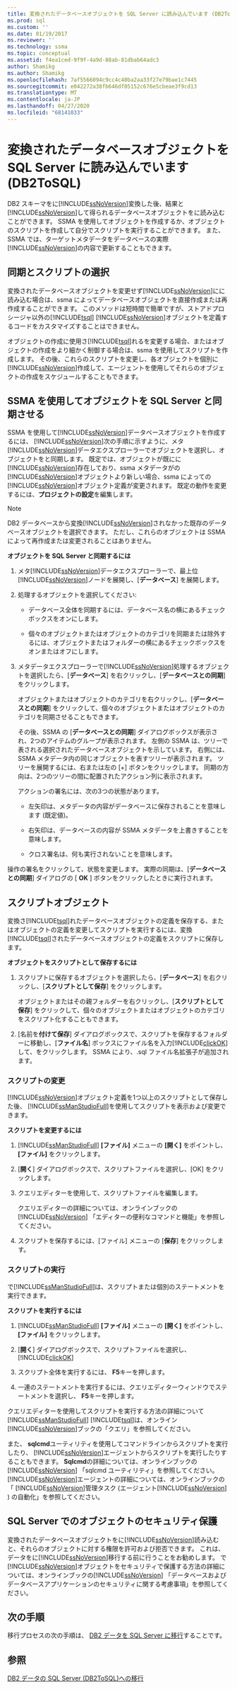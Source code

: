 ```yaml
---
title: 変換されたデータベースオブジェクトを SQL Server に読み込んでいます (DB2ToSQL) |Microsoft Docs
ms.prod: sql
ms.custom: ''
ms.date: 01/19/2017
ms.reviewer: ''
ms.technology: ssma
ms.topic: conceptual
ms.assetid: f4ea1ced-9f9f-4a9d-88ab-81dbab64adc3
author: Shamikg
ms.author: Shamikg
ms.openlocfilehash: 7af5566094c9cc4c40ba2aa33f27e79bae1c7445
ms.sourcegitcommit: e042272a38fb646df05152c676e5cbeae3f9cd13
ms.translationtype: MT
ms.contentlocale: ja-JP
ms.lasthandoff: 04/27/2020
ms.locfileid: "68141033"
---
```

# <a name="loading-converted-database-objects-into-sql-server-db2tosql"></a>変換されたデータベースオブジェクトを SQL Server に読み込んでいます (DB2ToSQL)
DB2 スキーマをに[!INCLUDE[ssNoVersion](../../includes/ssnoversion-md.md)]変換した後、結果と[!INCLUDE[ssNoVersion](../../includes/ssnoversion-md.md)]して得られるデータベースオブジェクトをに読み込むことができます。 SSMA を使用してオブジェクトを作成するか、オブジェクトのスクリプトを作成して自分でスクリプトを実行することができます。 また、SSMA では、ターゲットメタデータをデータベースの実際[!INCLUDE[ssNoVersion](../../includes/ssnoversion-md.md)]の内容で更新することもできます。  
  
## <a name="choosing-between-synchronization-and-scripts"></a>同期とスクリプトの選択  
変換されたデータベースオブジェクトを変更せず[!INCLUDE[ssNoVersion](../../includes/ssnoversion-md.md)]にに読み込む場合は、ssma によってデータベースオブジェクトを直接作成または再作成することができます。 このメソッドは短時間で簡単ですが、ストアドプロシージャ以外の[!INCLUDE[tsql](../../includes/tsql-md.md)] [!INCLUDE[ssNoVersion](../../includes/ssnoversion-md.md)]オブジェクトを定義するコードをカスタマイズすることはできません。  
  
オブジェクトの作成に使用さ[!INCLUDE[tsql](../../includes/tsql-md.md)]れるを変更する場合、またはオブジェクトの作成をより細かく制御する場合は、ssma を使用してスクリプトを作成します。 その後、これらのスクリプトを変更し、各オブジェクトを個別に[!INCLUDE[ssNoVersion](../../includes/ssnoversion-md.md)]作成して、エージェントを使用してそれらのオブジェクトの作成をスケジュールすることもできます。  
  
## <a name="using-ssma-to-synchronize-objects-with-sql-server"></a>SSMA を使用してオブジェクトを SQL Server と同期させる  
SSMA を使用して[!INCLUDE[ssNoVersion](../../includes/ssnoversion-md.md)]データベースオブジェクトを作成するには、 [!INCLUDE[ssNoVersion](../../includes/ssnoversion-md.md)]次の手順に示すように、メタ[!INCLUDE[ssNoVersion](../../includes/ssnoversion-md.md)]データエクスプローラーでオブジェクトを選択し、オブジェクトをと同期します。 既定では、オブジェクトが既にに[!INCLUDE[ssNoVersion](../../includes/ssnoversion-md.md)]存在しており、ssma メタデータがの[!INCLUDE[ssNoVersion](../../includes/ssnoversion-md.md)]オブジェクトより新しい場合、ssma によっての[!INCLUDE[ssNoVersion](../../includes/ssnoversion-md.md)]オブジェクト定義が変更されます。 既定の動作を変更するには、**プロジェクトの設定**を編集します。  
  
> [!NOTE]  
> DB2 データベースから変換[!INCLUDE[ssNoVersion](../../includes/ssnoversion-md.md)]されなかった既存のデータベースオブジェクトを選択できます。 ただし、これらのオブジェクトは SSMA によって再作成または変更されることはありません。  
  
**オブジェクトを SQL Server と同期するには**  
  
1.  メタ[!INCLUDE[ssNoVersion](../../includes/ssnoversion-md.md)]データエクスプローラーで、最上位[!INCLUDE[ssNoVersion](../../includes/ssnoversion-md.md)]ノードを展開し、[**データベース**] を展開します。  
  
2.  処理するオブジェクトを選択してください:  
  
    -   データベース全体を同期するには、データベース名の横にあるチェックボックスをオンにします。  
  
    -   個々のオブジェクトまたはオブジェクトのカテゴリを同期または除外するには、オブジェクトまたはフォルダーの横にあるチェックボックスをオンまたはオフにします。  
  
3.  メタデータエクスプローラーで[!INCLUDE[ssNoVersion](../../includes/ssnoversion-md.md)]処理するオブジェクトを選択したら、[**データベース**] を右クリックし、[**データベースとの同期**] をクリックします。  
  
    オブジェクトまたはオブジェクトのカテゴリを右クリックし、[**データベースとの同期**] をクリックして、個々のオブジェクトまたはオブジェクトのカテゴリを同期させることもできます。  
  
    その後、SSMA の [**データベースとの同期**] ダイアログボックスが表示され、2つのアイテムのグループが表示されます。 左側の SSMA は、ツリーで表される選択されたデータベースオブジェクトを示しています。 右側には、SSMA メタデータ内の同じオブジェクトを表すツリーが表示されます。 ツリーを展開するには、右または左の [+] ボタンをクリックします。 同期の方向は、2つのツリーの間に配置されたアクション列に表示されます。  
  
    アクションの署名には、次の3つの状態があります。  
  
    -   左矢印は、メタデータの内容がデータベースに保存されることを意味します (既定値)。  
  
    -   右矢印は、データベースの内容が SSMA メタデータを上書きすることを意味します。  
  
    -   クロス署名は、何も実行されないことを意味します。  
  
操作の署名をクリックして、状態を変更します。 実際の同期は、[**データベースとの同期**] ダイアログの [ **OK** ] ボタンをクリックしたときに実行されます。  
  
## <a name="scripting-objects"></a>スクリプトオブジェクト  
変換さ[!INCLUDE[tsql](../../includes/tsql-md.md)]れたデータベースオブジェクトの定義を保存する、またはオブジェクトの定義を変更してスクリプトを実行するには、変換[!INCLUDE[tsql](../../includes/tsql-md.md)]されたデータベースオブジェクトの定義をスクリプトに保存します。  
  
**オブジェクトをスクリプトとして保存するには**  
  
1.  スクリプトに保存するオブジェクトを選択したら、[**データベース**] を右クリックし、[**スクリプトとして保存**] をクリックします。  
  
    オブジェクトまたはその親フォルダーを右クリックし、[**スクリプトとして保存**] をクリックして、個々のオブジェクトまたはオブジェクトのカテゴリをスクリプト化することもできます。  
  
2.  [名前を**付けて保存**] ダイアログボックスで、スクリプトを保存するフォルダーに移動し、[**ファイル名**] ボックスにファイル名を入力[!INCLUDE[clickOK](../../includes/clickok-md.md)]して、をクリックします。 SSMA により、.sql ファイル名拡張子が追加されます。  
  
### <a name="modifying-scripts"></a>スクリプトの変更  
[!INCLUDE[ssNoVersion](../../includes/ssnoversion-md.md)]オブジェクト定義を1つ以上のスクリプトとして保存した後、 [!INCLUDE[ssManStudioFull](../../includes/ssmanstudiofull-md.md)]を使用してスクリプトを表示および変更できます。  
  
**スクリプトを変更するには**  
  
1.  [!INCLUDE[ssManStudioFull](../../includes/ssmanstudiofull-md.md)] **[ファイル]** メニューの **[開く]** をポイントし、 **[ファイル]** をクリックします。  
  
2.  [**開く**] ダイアログボックスで、スクリプトファイルを選択し、[OK] をクリックします。
  
3.  クエリエディターを使用して、スクリプトファイルを編集します。  
  
    クエリエディターの詳細については、オンラインブックの[!INCLUDE[ssNoVersion](../../includes/ssnoversion-md.md)] 「エディターの便利なコマンドと機能」を参照してください。  
  
4.  スクリプトを保存するには、[ファイル] メニューの [**保存**] をクリックします。  
  
### <a name="running-scripts"></a>スクリプトの実行  
で[!INCLUDE[ssManStudioFull](../../includes/ssmanstudiofull-md.md)]は、スクリプトまたは個別のステートメントを実行できます。  
  
**スクリプトを実行するには**  
  
1.  [!INCLUDE[ssManStudioFull](../../includes/ssmanstudiofull-md.md)] **[ファイル]** メニューの **[開く]** をポイントし、 **[ファイル]** をクリックします。  
  
2.  [**開く**] ダイアログボックスで、スクリプトファイルを選択し、[!INCLUDE[clickOK](../../includes/clickok-md.md)]  
  
3.  スクリプト全体を実行するには、 **F5**キーを押します。  
  
4.  一連のステートメントを実行するには、クエリエディターウィンドウでステートメントを選択し、 **F5**キーを押します。  
  
クエリエディターを使用してスクリプトを実行する方法の詳細について[!INCLUDE[ssManStudioFull](../../includes/ssmanstudiofull-md.md)] [!INCLUDE[tsql](../../includes/tsql-md.md)]は、オンライン[!INCLUDE[ssNoVersion](../../includes/ssnoversion-md.md)]ブックの「クエリ」を参照してください。  
  
また、 **sqlcmd**ユーティリティを使用してコマンドラインからスクリプトを実行したり、 [!INCLUDE[ssNoVersion](../../includes/ssnoversion-md.md)]エージェントからスクリプトを実行したりすることもできます。 **Sqlcmd**の詳細については、オンラインブックの[!INCLUDE[ssNoVersion](../../includes/ssnoversion-md.md)] 「sqlcmd ユーティリティ」を参照してください。 [!INCLUDE[ssNoVersion](../../includes/ssnoversion-md.md)]エージェントの詳細については、オンラインブックの「 [!INCLUDE[ssNoVersion](../../includes/ssnoversion-md.md)]管理タスク (エージェント[!INCLUDE[ssNoVersion](../../includes/ssnoversion-md.md)] ) の自動化」を参照してください。  
  
## <a name="securing-objects-in-sql-server"></a>SQL Server でのオブジェクトのセキュリティ保護  
変換されたデータベースオブジェクトをに[!INCLUDE[ssNoVersion](../../includes/ssnoversion-md.md)]読み込むと、それらのオブジェクトに対する権限を許可および拒否できます。 これは、データをに[!INCLUDE[ssNoVersion](../../includes/ssnoversion-md.md)]移行する前に行うことをお勧めします。 で[!INCLUDE[ssNoVersion](../../includes/ssnoversion-md.md)]オブジェクトをセキュリティで保護する方法の詳細については、オンラインブックの[!INCLUDE[ssNoVersion](../../includes/ssnoversion-md.md)] 「データベースおよびデータベースアプリケーションのセキュリティに関する考慮事項」を参照してください。  
  
## <a name="next-step"></a>次の手順  
移行プロセスの次の手順は、 [DB2 データを SQL Server に移行](https://msdn.microsoft.com/86cbd39f-6dac-409a-9ce1-7dd54403f84b)することです。  
  
## <a name="see-also"></a>参照  
[DB2 データの SQL Server &#40;DB2ToSQL&#41;への移行](../../ssma/db2/migrating-db2-data-into-sql-server-db2tosql.md)  
  

